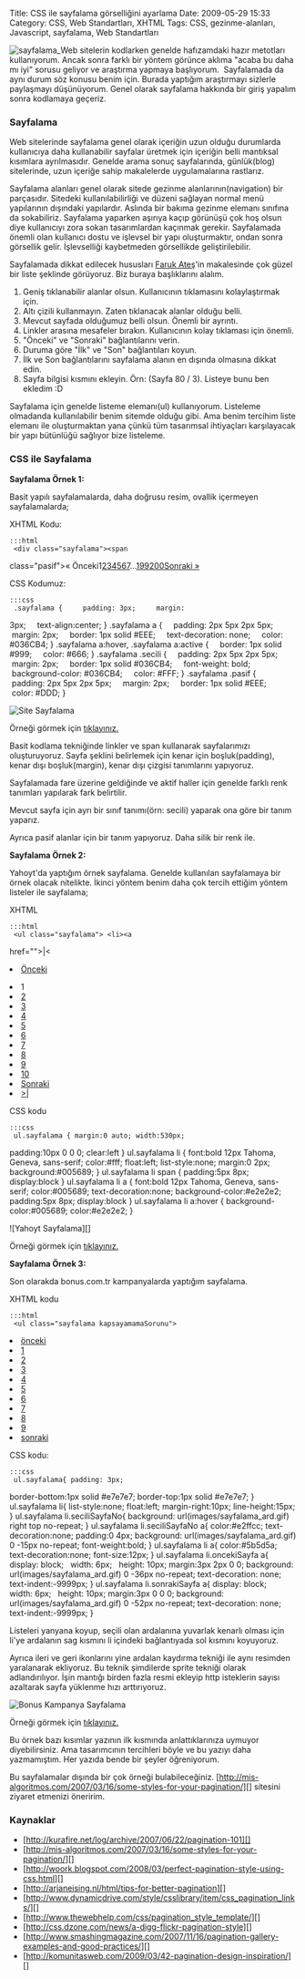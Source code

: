 Title: CSS ile sayfalama görselliğini ayarlama
Date: 2009-05-29 15:33
Category: CSS, Web Standartları, XHTML
Tags: CSS, gezinme-alanları, Javascript, sayfalama, Web Standartları

![sayfalama_][]Web sitelerin kodlarken genelde hafızamdaki hazır
metotları kullanıyorum. Ancak sonra farklı bir yöntem görünce aklıma
"acaba bu daha mı iyi" sorusu geliyor ve araştırma yapmaya başlıyorum. 
Sayfalamada da aynı durum söz konusu benim için. Burada yaptığım
araştırmayı sizlerle paylaşmayı düşünüyorum. Genel olarak sayfalama
hakkında bir giriş yapalım sonra kodlamaya geçeriz.

### Sayfalama

Web sitelerinde sayfalama genel olarak içeriğin uzun olduğu durumlarda
kullanıcıya daha kullanabilir sayfalar üretmek için içeriğin belli
mantıksal kısımlara ayrılmasıdır. Genelde arama sonuç sayfalarında,
günlük(blog) sitelerinde, uzun içeriğe sahip makalelerde uygulamalarına
rastlarız.

Sayfalama alanları genel olarak sitede gezinme alanlarının(navigation)
bir parçasıdır. Sitedeki kullanılabilirliği ve düzeni sağlayan normal
menü yapılarının dışındaki yapılardır. Aslında bir bakıma gezinme
elemanı sınıfına da sokabiliriz. Sayfalama yaparken aşırıya kaçıp
görünüşü çok hoş olsun diye kullanıcıyı zora sokan tasarımlardan
kaçınmak gerekir. Sayfalamada önemli olan kullanıcı dostu ve işlevsel
bir yapı oluşturmaktır, ondan sonra görsellik gelir. İşlevselliği
kaybetmeden görsellikde geliştirilebilir. <!--more-->

Sayfalamada dikkat edilecek hususları [Faruk Ateş][]'in makalesinde çok
güzel bir liste şeklinde görüyoruz. Biz buraya başlıklarını alalım.

1.  Geniş tıklanabilir alanlar olsun. Kullanıcının tıklamasını
    kolaylaştırmak için.
2.  Altı çizili kullanmayın. Zaten tıklanacak alanlar olduğu belli.
3.  Mevcut sayfada olduğumuz belli olsun. Önemli bir ayrıntı.
4.  Linkler arasına mesafeler bırakın. Kullanıcının kolay tıklaması için
    önemli.
5.  "Önceki" ve "Sonraki" bağlantılarını verin.
6.  Duruma göre "İlk" ve "Son" bağlantıları koyun.
7.  İlk ve Son bağlantılarını sayfalama alanın en dışında olmasına
    dikkat edin.
8.  Sayfa bilgisi kısmını ekleyin. Örn: (Sayfa 80 / 3). Listeye bunu ben
    ekledim :D

Sayfalama için genelde listeme elemanı(ul) kullanıyorum. Listeleme
olmadanda kullanılabilir benim sitemde olduğu gibi. Ama benim tercihim
liste elemanı ile oluşturmaktan yana çünkü tüm tasarımsal ihtiyaçları
karşılayacak bir yapı bütünlüğü sağlıyor bize listeleme.

### CSS ile Sayfalama

**Sayfalama Örnek 1:**

Basit yapılı sayfalamalarda, daha doğrusu resim, ovallik içermeyen
sayfalamalarda;

XHTML Kodu:

	:::html
	 <div class="sayfalama"><span
class="pasif">&#171; Önceki</span><span
class="secili">1</span><a href="/page/2/">2</a><a
href="/page/3/">3</a><a href="/page/4/">4</a><a
href="/page/5/">5</a><a href="/page/6/">6</a><a
href="/page/7/">7</a>...<a href="/page/199/">199</a><a
href="/page/200/">200</a><a href="/page/2/" class="next">Sonraki
&#187;</a></div> 

CSS Kodumuz:

	:::css
	 .sayfalama {     padding: 3px;     margin:
3px;     text-align:center; } .sayfalama a {     padding: 2px 5px 2px
5px;     margin: 2px;     border: 1px solid #EEE;     text-decoration:
none;     color: #036CB4; } .sayfalama a:hover, .sayfalama a:active {
    border: 1px solid #999;     color: #666; } .sayfalama .secili {   
 padding: 2px 5px 2px 5px;     margin: 2px;     border: 1px solid
#036CB4;     font-weight: bold;     background-color: #036CB4;   
 color: #FFF; } .sayfalama .pasif {     padding: 2px 5px 2px 5px;   
 margin: 2px;     border: 1px solid #EEE;     color: #DDD; }


![Site Sayfalama][]

Örneği görmek için [tıklayınız.][]

Basit kodlama tekniğinde linkler ve span kullanarak sayfalarımızı
oluşturuyoruz. Sayfa şeklini belirlemek için kenar için boşluk(padding),
kenar dışı boşluk(margin), kenar dışı çizgisi tanımlarını yapıyoruz.

Sayfalamada fare üzerine geldiğinde ve aktif haller için genelde farklı
renk tanımları yapılarak fark belirtilir.

Mevcut sayfa için ayrı bir sınıf tanımı(örn: secili) yaparak ona göre
bir tanım yaparız.

Ayrıca pasif alanlar için bir tanım yapıyoruz. Daha silik bir renk ile.

**Sayfalama Örnek 2:**

Yahoyt'da yaptığım örnek sayfalama. Genelde kullanılan sayfalamaya bir
örnek olacak nitelikte. İkinci yöntem benim daha çok tercih ettiğim
yöntem listeler ile sayfalama;

XHTML

	:::html
	 <ul class="sayfalama"> <li><a
href="">|<</a></li> <li><a href="">Önceki</a></li>
<li><span>1</span></li> <li><a href="" title="Sayfa
2">2</a></li> <li><a href="" title="Sayfa 3">3</a></li>
<li><a href="" title="Sayfa 4">4</a></li> <li><a href=""
title="Sayfa 5">5</a></li> <li><a href="" title="Sayfa
6">6</a></li> <li><a href="" title="Sayfa 7">7</a></li>
<li><a href="" title="Sayfa 8">8</a></li> <li><a href=""
title="Sayfa 9">9</a></li> <li><a href="" title="Sayfa
10">10</a></li> <li><a href=""
title="Sonraki">Sonraki</a></li> <li><a href="" title="İlk
Sayfa">>|</a></li> </ul> 

CSS kodu

	:::css
	 ul.sayfalama { margin:0 auto; width:530px;
padding:10px 0 0 0; clear:left } ul.sayfalama li { font:bold 12px
Tahoma, Geneva, sans-serif; color:#fff; float:left; list-style:none;
margin:0 2px; background:#005689; } ul.sayfalama li span { padding:5px
8px; display:block } ul.sayfalama li a { font:bold 12px Tahoma, Geneva,
sans-serif; color:#005689; text-decoration:none;
background-color:#e2e2e2; padding:5px 8px; display:block } ul.sayfalama
li a:hover { background-color:#005689; color:#e2e2e2; } 

</p>
![Yahoyt Sayfalama][]

Örneği görmek için [tıklayınız.][1]

**Sayfalama Örnek 3:**

Son olarakda bonus.com.tr kampanyalarda yaptığım sayfalama.

XHTML kodu

	:::html
	 <ul class="sayfalama kapsayamamaSorunu">
<li class="oncekiSayfa"><a href="javascript:;">önceki</a></li>
<li class="seciliSayfaNo"><a href="/page/1/">1</a></li>
<li><a href="/page/2/">2</a></li> <li><a
href="/page/3/">3</a></li> <li><a
href="/page/4/">4</a></li> <li><a
href="/page/5/">5</a></li> <li><a
href="/page/6/">6</a></li> <li><a
href="/page/7/">7</a></li> <li><a
href="/page/8/">8</a></li> <li><a
href="/page/9/">9</a></li> <li class="sonrakiSayfa"><a
href="/page/2/">sonraki</a></li> </ul> 

CSS kodu:

	:::css
	 ul.sayfalama{ padding: 3px;
border-bottom:1px solid #e7e7e7; border-top:1px solid #e7e7e7; }
ul.sayfalama li{ list-style:none; float:left; margin-right:10px;
line-height:15px; } ul.sayfalama li.seciliSayfaNo{ background:
url(images/sayfalama_ard.gif) right top no-repeat; } ul.sayfalama
li.seciliSayfaNo a{ color:#e2ffcc; text-decoration:none; padding:0 4px;
background: url(images/sayfalama_ard.gif) 0 -15px no-repeat;
font-weight:bold; } ul.sayfalama li a{ color:#5b5d5a;
text-decoration:none; font-size:12px; } ul.sayfalama li.oncekiSayfa a{
display: block;   width: 6px;   height: 10px; margin:3px 2px 0 0;
background: url(images/sayfalama_ard.gif) 0 -36px no-repeat;
text-decoration: none;   text-indent:-9999px; } ul.sayfalama
li.sonrakiSayfa a{ display: block;   width: 6px;   height: 10px;
margin:3px 0 0 0; background: url(images/sayfalama_ard.gif) 0 -52px
no-repeat; text-decoration: none;   text-indent:-9999px; } 

Listeleri yanyana koyup, seçili olan ardalanına yuvarlak kenarlı olması
için li'ye ardalanın sag kısmını li içindeki bağlantıyada sol kısmını
koyuyoruz.

Ayrıca ileri ve geri ikonlarını yine ardalan kaydırma tekniği ile aynı
resimden yaralanarak ekliyoruz. Bu teknik şimdilerde sprite tekniği
olarak adlandırılıyor. İşin mantığı birden fazla resmi ekleyip http
isteklerin sayısı azaltarak sayfa yüklenme hızı arttırıyoruz.

![Bonus Kampanya Sayfalama][]

Örneği görmek için [tıklayınız.][2]

Bu örnek bazı kısımlar yazının ilk kısmında anlattıklarınıza uymuyor
diyebilirsiniz. Ama tasarımcının tercihleri böyle ve bu yazıyı daha
yazmamıştım. Her yazıda bende bir şeyler öğreniyorum.

Bu sayfalamalar dışında bir çok örneği bulabileceğiniz.
[http://mis-algoritmos.com/2007/03/16/some-styles-for-your-pagination/][]
sitesini ziyaret etmenizi öneririm.

### Kaynaklar

-   [http://kurafire.net/log/archive/2007/06/22/pagination-101][]
-   [http://mis-algoritmos.com/2007/03/16/some-styles-for-your-pagination/][]
-   [http://woork.blogspot.com/2008/03/perfect-pagination-style-using-css.html][]
-   [http://arjaneising.nl/html/tips-for-better-pagination][]
-   [http://www.dynamicdrive.com/style/csslibrary/item/css_pagination_links/][]
-   [http://www.thewebhelp.com/css/pagination_style_template/][]
-   [http://css.dzone.com/news/a-digg-flickr-pagination-style][]
-   [http://www.smashingmagazine.com/2007/11/16/pagination-gallery-examples-and-good-practices/][]
-   [http://komunitasweb.com/2009/03/42-pagination-design-inspiration/][]

</p>

  [sayfalama_]: /images/sayfalama_-150x96.gif
    "sayfalama_"
  [Faruk Ateş]: http://kurafire.net/log/archive/2007/06/22/pagination-101
    "Faruk Ateş"
  [Site Sayfalama]: /images/sayfalama1.gif
  [tıklayınız.]: /dokumanlar/sayfalama1.html "Genel Sayfalama Örneği"
  [Yahoyt Sayfalama]: /images/sayfalama3.gif
  [1]: /dokumanlar/sayfalama3.html "Yahoyt Sayfalama Örneği"
  [Bonus Kampanya Sayfalama]: /images/sayfalama2.gif
  [2]: /dokumanlar/sayfalama2.html "Bonus Kampanyalar Sayfalama Örneği"
  [http://mis-algoritmos.com/2007/03/16/some-styles-for-your-pagination/]: http://mis-algoritmos.com/2007/03/16/some-styles-for-your-pagination/
    "http://mis-algoritmos.com/2007/03/16/some-styles-for-your-pagination/"
  [http://kurafire.net/log/archive/2007/06/22/pagination-101]: http://kurafire.net/log/archive/2007/06/22/pagination-101
    "http://kurafire.net/log/archive/2007/06/22/pagination-101"
  [http://woork.blogspot.com/2008/03/perfect-pagination-style-using-css.html]: http://woork.blogspot.com/2008/03/perfect-pagination-style-using-css.html
    "http://woork.blogspot.com/2008/03/perfect-pagination-style-using-css.html"
  [http://arjaneising.nl/html/tips-for-better-pagination]: http://arjaneising.nl/html/tips-for-better-pagination
    "http://arjaneising.nl/html/tips-for-better-pagination"
  [http://www.dynamicdrive.com/style/csslibrary/item/css_pagination_links/]: http://www.dynamicdrive.com/style/csslibrary/item/css_pagination_links/
    "http://www.dynamicdrive.com/style/csslibrary/item/css_pagination_links/"
  [http://www.thewebhelp.com/css/pagination_style_template/]: http://www.thewebhelp.com/css/pagination_style_template/
    "http://www.thewebhelp.com/css/pagination_style_template/"
  [http://css.dzone.com/news/a-digg-flickr-pagination-style]: http://css.dzone.com/news/a-digg-flickr-pagination-style
    "http://css.dzone.com/news/a-digg-flickr-pagination-style"
  [http://www.smashingmagazine.com/2007/11/16/pagination-gallery-examples-and-good-practices/]: http://www.smashingmagazine.com/2007/11/16/pagination-gallery-examples-and-good-practices/
    "http://www.smashingmagazine.com/2007/11/16/pagination-gallery-examples-and-good-practices/"
  [http://komunitasweb.com/2009/03/42-pagination-design-inspiration/]: http://komunitasweb.com/2009/03/42-pagination-design-inspiration/
    "http://komunitasweb.com/2009/03/42-pagination-design-inspiration/"
